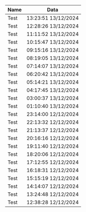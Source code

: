 | Name | Data |
| -- | -- |
| Test | 13:23:51 13/12/2024 |
| Test | 12:28:26 13/12/2024 |
| Test | 11:11:52 13/12/2024 |
| Test | 10:15:47 13/12/2024 |
| Test | 09:15:16 13/12/2024 |
| Test | 08:19:05 13/12/2024 |
| Test | 07:14:07 13/12/2024 |
| Test | 06:20:42 13/12/2024 |
| Test | 05:14:21 13/12/2024 |
| Test | 04:17:45 13/12/2024 |
| Test | 03:00:37 13/12/2024 |
| Test | 01:10:40 13/12/2024 |
| Test | 23:14:00 12/12/2024 |
| Test | 22:13:32 12/12/2024 |
| Test | 21:13:37 12/12/2024 |
| Test | 20:16:16 12/12/2024 |
| Test | 19:11:40 12/12/2024 |
| Test | 18:20:06 12/12/2024 |
| Test | 17:12:55 12/12/2024 |
| Test | 16:18:31 12/12/2024 |
| Test | 15:15:19 12/12/2024 |
| Test | 14:14:07 12/12/2024 |
| Test | 13:24:48 12/12/2024 |
| Test | 12:38:28 12/12/2024 |